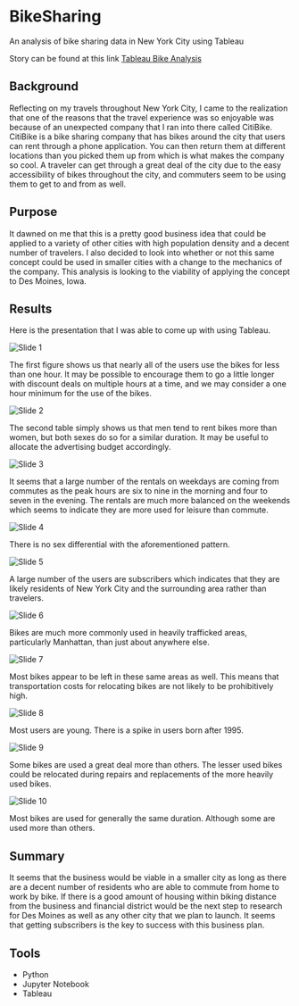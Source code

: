 # BikeSharing

An analysis of bike sharing data in New York City using Tableau

Story can be found at this link
[Tableau Bike Analysis](https://public.tableau.com/profile/ben8083#!/vizhome/BikeData_16185986598060/Challenge?publish=yes)

## Background

Reflecting on my travels throughout New York City, I came to the realization that one of the reasons that the travel experience was so enjoyable was because of an unexpected company that I ran into there called CitiBike.  CitiBike is a bike sharing company that has bikes around the city that users can rent through a phone application.  You can then return them at different locations than you picked them up from which is what makes the company so cool.  A traveler can get through a great deal of the city due to the easy accessibility of bikes throughout the city, and commuters seem to be using them to get to and from as well.

## Purpose

It dawned on me that this is a pretty good business idea that could be applied to a variety of other cities with high population density and a decent number of travelers.  I also decided to look into whether or not this same concept could be used in smaller cities with a change to the mechanics of the company.  This analysis is looking to the viability of applying the concept to Des Moines, Iowa.

## Results

Here is the presentation that I was able to come up with using Tableau.

![Slide 1](https://github.com/ForTheGold/bikesharing/blob/main/Slides/Slide1.png)

The first figure shows us that nearly all of the users use the bikes for less than one hour.  It may be possible to encourage them to go a little longer with discount deals on multiple hours at a time, and we may consider a one hour minimum for the use of the bikes.

![Slide 2](https://github.com/ForTheGold/bikesharing/blob/main/Slides/Slide2.png)

The second table simply shows us that men tend to rent bikes more than women, but both sexes do so for a similar duration.  It may be useful to allocate the advertising budget accordingly.

![Slide 3](https://github.com/ForTheGold/bikesharing/blob/main/Slides/Slide3.png)

It seems that a large number of the rentals on weekdays are coming from commutes as the peak hours are six to nine in the morning and four to seven in the evening.  The rentals are much more balanced on the weekends which seems to indicate they are more used for leisure than commute.

![Slide 4](https://github.com/ForTheGold/bikesharing/blob/main/Slides/Slide4.png)

There is no sex differential with the aforementioned pattern.

![Slide 5](https://github.com/ForTheGold/bikesharing/blob/main/Slides/Slide5.png)

A large number of the users are subscribers which indicates that they are likely residents of New York City and the surrounding area rather than travelers.

![Slide 6](https://github.com/ForTheGold/bikesharing/blob/main/Slides/Slide6.png)

Bikes are much more commonly used in heavily trafficked areas, particularly Manhattan, than just about anywhere else.

![Slide 7](https://github.com/ForTheGold/bikesharing/blob/main/Slides/Slide7.png)

Most bikes appear to be left in these same areas as well.  This means that transportation costs for relocating bikes are not likely to be prohibitively high.

![Slide 8](https://github.com/ForTheGold/bikesharing/blob/main/Slides/Slide8.png)

Most users are young.  There is a spike in users born after 1995.

![Slide 9](https://github.com/ForTheGold/bikesharing/blob/main/Slides/Slide9.png)

Some bikes are used a great deal more than others.  The lesser used bikes could be relocated during repairs and replacements of the more heavily used bikes.

![Slide 10](https://github.com/ForTheGold/bikesharing/blob/main/Slides/Slide10.png)

Most bikes are used for generally the same duration.  Although some are used more than others.

## Summary

It seems that the business would be viable in a smaller city as long as there are a decent number of residents who are able to commute from home to work by bike.  If there is a good amount of housing within biking distance from the business and financial district would be the next step to research for Des Moines as well as any other city that we plan to launch.  It seems that getting subscribers is the key to success with this business plan.

## Tools

* Python
* Jupyter Notebook
* Tableau
